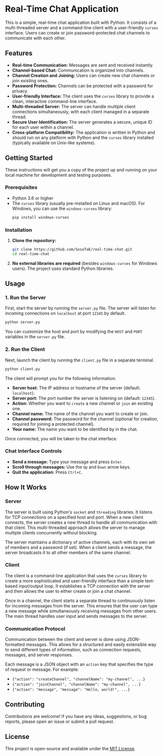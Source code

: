 # Real-Time Chat Application

This is a simple, real-time chat application built with Python. It consists of a multi-threaded server and a command-line client with a user-friendly `curses` interface. Users can create or join password-protected chat channels to communicate with each other.

## Features

  * **Real-time Communication:** Messages are sent and received instantly.
  * **Channel-based Chat:** Communication is organized into channels.
  * **Channel Creation and Joining:** Users can create new chat channels or join existing ones.
  * **Password Protection:** Channels can be protected with a password for privacy.
  * **User-friendly Interface:** The client uses the `curses` library to provide a clean, interactive command-line interface.
  * **Multi-threaded Server:** The server can handle multiple client connections simultaneously, with each client managed in a separate thread.
  * **Secure User Identification:** The server generates a secure, unique ID for each user within a channel.
  * **Cross-platform Compatibility:** The application is written in Python and should run on any platform with Python and the `curses` library installed (typically available on Unix-like systems).

## Getting Started

These instructions will get you a copy of the project up and running on your local machine for development and testing purposes.

### Prerequisites

  * Python 3.6 or higher
  * The `curses` library (usually pre-installed on Linux and macOS). For Windows, you can use the `windows-curses` library:
    ```bash
    pip install windows-curses
    ```

### Installation

1.  **Clone the repository:**
    ```bash
    git clone https://github.com/SosoTaE/real-time-chat.git
    cd real-time-chat
    ```
2.  **No external libraries are required** (besides `windows-curses` for Windows users). The project uses standard Python libraries.

## Usage

### 1\. Run the Server

First, start the server by running the `server.py` file. The server will listen for incoming connections on `localhost` at port `12345` by default.

```bash
python server.py
```

You can customize the host and port by modifying the `HOST` and `PORT` variables in the `server.py` file.

### 2\. Run the Client

Next, launch the client by running the `client.py` file in a separate terminal.

```bash
python client.py
```

The client will prompt you for the following information:

  * **Server host:** The IP address or hostname of the server (default: `localhost`).
  * **Server port:** The port number the server is listening on (default: `12345`).
  * **Action:** Whether you want to `create` a new channel or `join` an existing one.
  * **Channel name:** The name of the channel you want to create or join.
  * **Channel password:** The password for the channel (optional for creation, required for joining a protected channel).
  * **Your name:** The name you want to be identified by in the chat.

Once connected, you will be taken to the chat interface.

### Chat Interface Controls

  * **Send a message:** Type your message and press `Enter`.
  * **Scroll through messages:** Use the `Up` and `Down` arrow keys.
  * **Quit the application:** Press `Ctrl+C`.

## How It Works

### Server

The server is built using Python's `socket` and `threading` libraries. It listens for TCP connections on a specified host and port. When a new client connects, the server creates a new thread to handle all communication with that client. This multi-threaded approach allows the server to manage multiple clients concurrently without blocking.

The server maintains a dictionary of active channels, each with its own set of members and a password (if set). When a client sends a message, the server broadcasts it to all other members of the same channel.

### Client

The client is a command-line application that uses the `curses` library to create a more sophisticated and user-friendly interface than a simple text-based input/output loop. It establishes a TCP connection with the server and then allows the user to either create or join a chat channel.

Once in a channel, the client starts a separate thread to continuously listen for incoming messages from the server. This ensures that the user can type a new message while simultaneously receiving messages from other users. The main thread handles user input and sends messages to the server.

### Communication Protocol

Communication between the client and server is done using JSON-formatted messages. This allows for a structured and easily extensible way to send different types of information, such as connection requests, messages, and server responses.

Each message is a JSON object with an `action` key that specifies the type of request or message. For example:

  * `{"action": "createChannel", "channelName": "my-channel", ...}`
  * `{"action": "joinChannel", "channelName": "my-channel", ...}`
  * `{"action": "message", "message": "Hello, world!", ...}`

## Contributing

Contributions are welcome\! If you have any ideas, suggestions, or bug reports, please open an issue or submit a pull request.

## License

This project is open-source and available under the [MIT License](https://www.google.com/search?q=LICENSE).